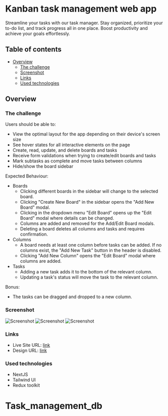 # Kanban task management web app

Streamline your tasks with our task manager. Stay organized, prioritize
your to-do list, and track progress all in one place. Boost productivity
and achieve your goals effortlessly.

## Table of contents

- [Overview](#overview)
  - [The challenge](#the-challenge)
  - [Screenshot](#screenshot)
  - [Links](#links)
  - [Used technologies](#used-technologies)

## Overview

### The challenge

Users should be able to:

- View the optimal layout for the app depending on their device's screen size
- See hover states for all interactive elements on the page
- Create, read, update, and delete boards and tasks
- Receive form validations when trying to create/edit boards and tasks
- Mark subtasks as complete and move tasks between columns
- Hide/show the board sidebar

Expected Behaviour:

- Boards
  - Clicking different boards in the sidebar will change to the selected board.
  - Clicking "Create New Board" in the sidebar opens the "Add New Board" modal.
  - Clicking in the dropdown menu "Edit Board" opens up the "Edit Board" modal where details can be changed.
  - Columns are added and removed for the Add/Edit Board modals.
  - Deleting a board deletes all columns and tasks and requires confirmation.
- Columns
  - A board needs at least one column before tasks can be added. If no columns exist, the "Add New Task" button in the header is disabled.
  - Clicking "Add New Column" opens the "Edit Board" modal where columns are added.
- Tasks
  - Adding a new task adds it to the bottom of the relevant column.
  - Updating a task's status will move the task to the relevant column.

Bonus:

- The tasks can be dragged and dropped to a new column.

### Screenshot

![Screenshot](./screenshots/Screenshot_1.png)
![Screenshot](./screenshots/Screenshot_2.png)
![Screenshot](./screenshots/Screenshot_3.png)

### Links

- Live Site URL: [link]([https://kanban-task-management-app.netlify.app/](https://nextjs-task-management-app.vercel.app/))
- Design URL: [link](https://www.frontendmentor.io/challenges/kanban-task-management-web-app-wgQLt-HlbB)

### Used technologies

- NextJS
- Tailwind UI
- Redux toolkit
# Task_management_db
